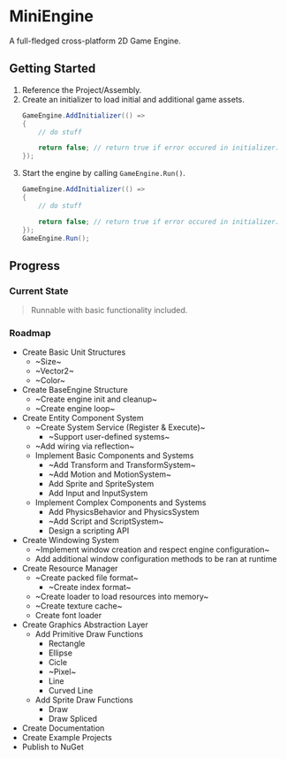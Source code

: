 # MiniEngine
A full-fledged cross-platform 2D Game Engine.

## Getting Started
1. Reference the Project/Assembly.
1. Create an initializer to load initial and additional game assets.
   ```csharp
   GameEngine.AddInitializer(() =>
   {
       // do stuff

       return false; // return true if error occured in initializer.
   });
   ```
1. Start the engine by calling `GameEngine.Run()`.
   ```csharp
   GameEngine.AddInitializer(() =>
   {
       // do stuff

       return false; // return true if error occured in initializer.
   });
   GameEngine.Run();
   ```

## Progress
### Current State
> Runnable with basic functionality included.

### Roadmap
- Create Basic Unit Structures
  - ~Size~
  - ~Vector2~
  - ~Color~
- Create BaseEngine Structure
  - ~Create engine init and cleanup~
  - ~Create engine loop~
- Create Entity Component System
  - ~Create System Service (Register & Execute)~
    - ~Support user-defined systems~
  - ~Add wiring via reflection~
  - Implement Basic Components and Systems
    - ~Add Transform and TransformSystem~
    - ~Add Motion and MotionSystem~
    - Add Sprite and SpriteSystem
    - Add Input and InputSystem
  - Implement Complex Components and Systems
    - Add PhysicsBehavior and PhysicsSystem
    - ~Add Script and ScriptSystem~
    - Design a scripting API
- Create Windowing System
  - ~Implement window creation and respect engine configuration~
  - Add additional window configuration methods to be ran at runtime
- Create Resource Manager
  - ~Create packed file format~
    - ~Create index format~
  - ~Create loader to load resources into memory~
  - ~Create texture cache~
  - Create font loader
- Create Graphics Abstraction Layer
  - Add Primitive Draw Functions
    - Rectangle
    - Ellipse
    - Cicle
    - ~Pixel~
    - Line
    - Curved Line
  - Add Sprite Draw Functions
    - Draw
    - Draw Spliced
- Create Documentation
- Create Example Projects
- Publish to NuGet
    
